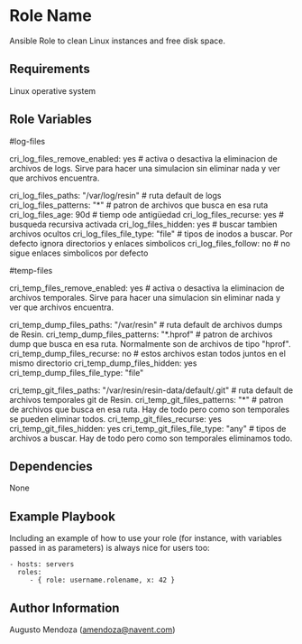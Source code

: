 Role Name
=========

Ansible Role to clean Linux instances and free disk space.

Requirements
------------

Linux operative system

Role Variables
--------------

#log-files

cri_log_files_remove_enabled: yes # activa o desactiva la eliminacion de archivos de logs. Sirve para hacer una simulacion sin eliminar nada y ver que archivos encuentra.

cri_log_files_paths: "/var/log/resin" # ruta default de logs
cri_log_files_patterns: "*" # patron de archivos que busca en esa ruta
cri_log_files_age: 90d # tiemp ode antigüedad
cri_log_files_recurse: yes # busqueda recursiva activada
cri_log_files_hidden: yes # buscar tambien archivos ocultos
cri_log_files_file_type: "file" # tipos de inodos a buscar. Por defecto ignora directorios y  enlaces simbolicos
cri_log_files_follow: no # no sigue enlaces simbolicos por defecto

#temp-files

cri_temp_files_remove_enabled: yes # activa o desactiva la eliminacion de archivos temporales. Sirve para hacer una simulacion sin eliminar nada y ver que archivos encuentra.

cri_temp_dump_files_paths: "/var/resin" # ruta default de archivos dumps de Resin.
cri_temp_dump_files_patterns: "*.hprof" # patron de archivos dump que busca en esa ruta. Normalmente son de archivos de tipo "hprof".
cri_temp_dump_files_recurse: no # estos archivos estan todos juntos en el mismo directorio
cri_temp_dump_files_hidden: yes
cri_temp_dump_files_file_type: "file"

cri_temp_git_files_paths: "/var/resin/resin-data/default/.git" # ruta default de archivos temporales git de Resin.
cri_temp_git_files_patterns: "*" # patron de archivos que busca en esa ruta. Hay de todo pero como son temporales se pueden eliminar todos.
cri_temp_git_files_recurse: yes
cri_temp_git_files_hidden: yes
cri_temp_git_files_file_type: "any" # tipos de archivos a buscar. Hay de todo pero como son temporales eliminamos todo.

Dependencies
------------

None

Example Playbook
----------------

Including an example of how to use your role (for instance, with variables passed in as parameters) is always nice for users too:

    - hosts: servers
      roles:
         - { role: username.rolename, x: 42 }

Author Information
------------------

Augusto Mendoza (amendoza@navent.com)

